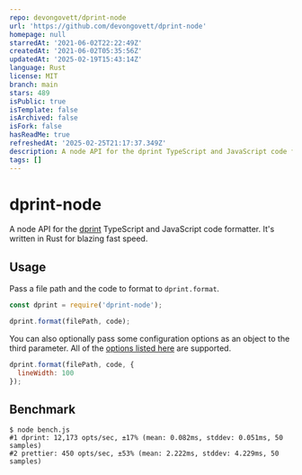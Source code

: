 ```yaml
---
repo: devongovett/dprint-node
url: 'https://github.com/devongovett/dprint-node'
homepage: null
starredAt: '2021-06-02T22:22:49Z'
createdAt: '2021-06-02T05:35:56Z'
updatedAt: '2025-02-19T15:43:14Z'
language: Rust
license: MIT
branch: main
stars: 489
isPublic: true
isTemplate: false
isArchived: false
isFork: false
hasReadMe: true
refreshedAt: '2025-02-25T21:17:37.349Z'
description: A node API for the dprint TypeScript and JavaScript code formatter
tags: []
---
```


# dprint-node

A node API for the [dprint](https://dprint.dev) TypeScript and JavaScript code formatter. It's written in Rust for blazing fast speed.

## Usage

Pass a file path and the code to format to `dprint.format`.

```js
const dprint = require('dprint-node');

dprint.format(filePath, code);
```

You can also optionally pass some configuration options as an object to the third parameter. All of the [options listed here](https://dprint.dev/plugins/typescript/config/) are supported.

```js
dprint.format(filePath, code, {
  lineWidth: 100
});
```

## Benchmark

```
$ node bench.js
#1 dprint: 12,173 opts/sec, ±17% (mean: 0.082ms, stddev: 0.051ms, 50 samples)
#2 prettier: 450 opts/sec, ±53% (mean: 2.222ms, stddev: 4.229ms, 50 samples)
```
